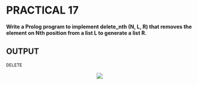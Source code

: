 # PRACTICAL 17
**Write a Prolog program to implement delete_nth (N, L, R) that removes the element on Nth position from a list L to generate a list R.**

## OUTPUT

`DELETE`
<p align="center">
<img src="https://user-images.githubusercontent.com/68191677/235093622-c4dd99b3-c086-4f80-9e3d-aabe7067eab7.png"  />
</p>